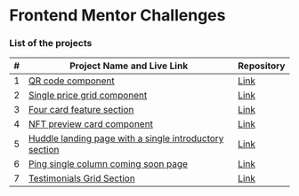# Frontend Mentor Challenges

### List of the projects

| #   | Project Name and Live Link                                                                                                                                      | Repository                                                                                                              |
| --- | --------------------------------------------------------------------------------------------------------------------------------------------------------------- | ----------------------------------------------------------------------------------------------------------------------- |
| 1   | [QR code component](https://lastwhitedance.github.io/frontendmentor/qr-code-component-main/)                                                                    | [Link](https://github.com/lastwhitedance/frontendmentor/tree/main/qr-code-component-main)                               |
| 2   | [Single price grid component](https://lastwhitedance.github.io/frontendmentor/single-price-grid-component/)                                                     | [Link](https://github.com/lastwhitedance/frontendmentor/tree/main/single-price-grid-component)                          |
| 3   | [Four card feature section](https://lastwhitedance.github.io/frontendmentor/four-card-feature-section/)                                                         | [Link](https://github.com/lastwhitedance/frontendmentor/tree/main/four-card-feature-section)                            |
| 4   | [NFT preview card component](https://lastwhitedance.github.io/frontendmentor/nft-preview-card-component/)                                                       | [Link](https://github.com/lastwhitedance/frontendmentor/tree/main/nft-preview-card-component)                           |
| 5   | [Huddle landing page with a single introductory section](https://lastwhitedance.github.io/frontendmentor/huddle-landing-page-with-single-introductory-section/) | [Link](https://github.com/lastwhitedance/frontendmentor/tree/main/huddle-landing-page-with-single-introductory-section) |
| 6   | [Ping single column coming soon page](https://lastwhitedance.github.io/frontendmentor/ping-coming-soon-page/)                                                   | [Link](https://github.com/lastwhitedance/frontendmentor/tree/main/ping-coming-soon-page)                                |
| 7   | [Testimonials Grid Section](https://lastwhitedance.github.io/frontendmentor/testimonials-grid-section/)                                                         | [Link](https://github.com/lastwhitedance/frontendmentor/tree/main/testimonials-grid-section/)                           |
